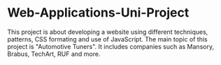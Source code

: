 # Web-Applications-Uni-Project
This project is about developing a website using different techniques, patterns, CSS formating and use of JavaScript.
The main topic of this project is "Automotive Tuners". It includes companies such as Mansory, Brabus, TechArt, RUF and more. 
